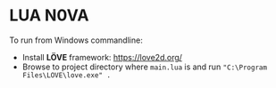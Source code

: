 # LUA N0VA

To run from Windows commandline:
* Install **LÖVE** framework: https://love2d.org/
* Browse to project directory where `main.lua` is and run `"C:\Program Files\LOVE\love.exe" .`